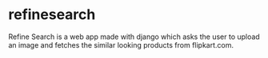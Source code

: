 # refinesearch
Refine Search is a web app made with django which asks the user to upload an image and fetches the similar looking products from flipkart.com.
